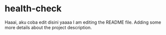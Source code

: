 # health-check

Haaai, aku coba edit disini yaaaa
I am editing the README file. Adding some more details about the project description.

